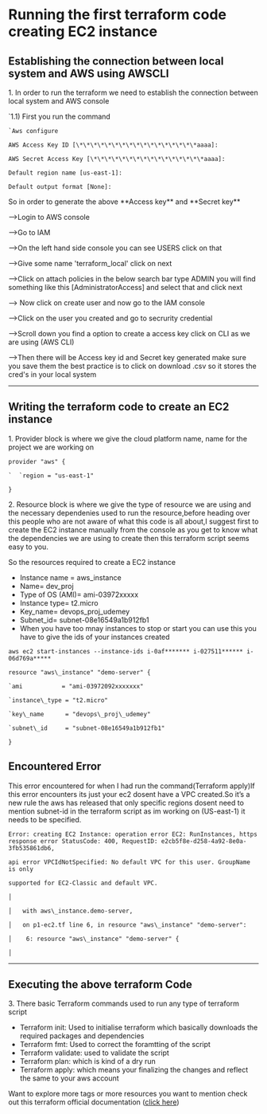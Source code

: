 ﻿# Running the first terraform code creating EC2 instance


## Establishing the connection between local system and AWS using AWSCLI

1\. In order to run the terraform we need to establish the connection between local system and AWS console

`1.1) First you run the command
```
`Aws configure

AWS Access Key ID [\*\*\*\*\*\*\*\*\*\*\*\*\*\*\*\*\*aaaa]:

AWS Secret Access Key [\*\*\*\*\*\*\*\*\*\*\*\*\*\*\*\*aaaa]:

Default region name [us-east-1]:

Default output format [None]:
```
So in order to generate the above \*\*Access key\*\* and \*\*Secret key\*\*

-->Login to AWS console

-->Go to IAM

-->On the left hand side console you can see USERS click on that

-->Give some name 'terraform\_local' click on next

-->Click on attach policies in the below search bar type ADMIN you will find something like this [AdministratorAccess] and select that and click next

--> Now click on create user and now go to the IAM console

-->Click on the user you created and go to secrurity credential

-->Scroll down you find a option to create a access key click on CLI as we are using (AWS CLI)

-->Then there will be Access key id and Secret key generated make sure you save them the best practice is to click on download .csv so it stores the cred's in your local system

------------------------------------------------------------------------------------------------------------------------------------------------------------------------------------------------------------
## Writing the terraform code to create an EC2 instance

1\. Provider block is where we give the cloud platform name, name for the project we are working on 
```
provider "aws" {

`  `region = "us-east-1"

}
```
2\. Resource block is where we give the type of resource we are using and the necessary dependenies used to run the resource,before heading over this people who are not aware of what this code is all about,I suggest first to create the EC2 instance manually from the console as you get to know what the dependencies we are using to create then this terraform script seems easy to you.

So the resources required to create a EC2 instance

- Instance name = aws\_instance
- Name= dev\_proj
- Type of OS (AMI)= ami-03972xxxxx
- Instance type= t2.micro
- Key\_name= devops\_proj\_udemey
- Subnet\_id= subnet-08e16549a1b912fb1
- When you have too mnay instances to stop or start you can use this you have to give the ids of your instances created
```
aws ec2 start-instances --instance-ids i-0af******* i-027511****** i-06d769a*****
```
```
resource "aws\_instance" "demo-server" {

`ami           = "ami-03972092xxxxxxx"

`instance\_type = "t2.micro"

`key\_name      = "devops\_proj\_udemey"

`subnet\_id     = "subnet-08e16549a1b912fb1"

}
```
## Encountered Error

This error encountered for when I had run the command(Terraform apply)If this error encounters its just your ec2 dosent have a VPC created.So it’s a new rule the aws has released that only specific regions dosent need to mention subnet-id in the terraform script as im working on (US-east-1) it needs to be specified.
```
Error: creating EC2 Instance: operation error EC2: RunInstances, https response error StatusCode: 400, RequestID: e2cb5f8e-d258-4a92-8e0a-3fb535861db6, 

api error VPCIdNotSpecified: No default VPC for this user. GroupName is only 

supported for EC2-Classic and default VPC.

│

│   with aws\_instance.demo-server,

│   on p1-ec2.tf line 6, in resource "aws\_instance" "demo-server":

│    6: resource "aws\_instance" "demo-server" {

│
```
-----------------------------------------------------------------------------------------------------------------------------------------------------------------------------------------------------------

## Executing the above terraform Code

3\. There basic Terraform commands used to run any type of terraform script

- Terraform init: Used to initialise terraform which basically downloads the required packages and dependencies 
- Terraform fmt: Used to correct the foramtting of the script
- Terraform validate: used to validate the script
- Terraform plan: which is kind of a dry run
- Terraform apply: which means your finalizing the changes and reflect the same to your aws account

Want to explore more tags or more resources you want to mention check out this terraform official documentation ([click here](https://registry.terraform.io/providers/hashicorp/aws/latest/docs/resources/instance))
